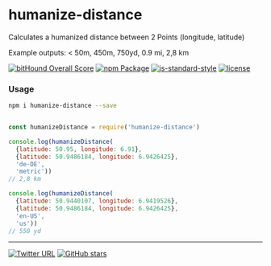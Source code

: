 humanize-distance
====

Calculates a humanized distance between 2 Points (longitude, latitude)

Example outputs: < 50m, 450m, 750yd, 0.9 mi, 2,8 km

[![bitHound Overall Score](https://www.bithound.io/github/stockulus/humanize-distance/badges/score.svg)](https://www.bithound.io/github/stockulus/humanize-distance) [![npm Package](https://img.shields.io/npm/dm/humanize-distance.svg)](https://www.npmjs.com/package/humanize-distance) [![js-standard-style](https://img.shields.io/badge/code%20style-standard-brightgreen.svg)](http://standardjs.com/) [![license](https://img.shields.io/npm/l/humanize-distance.svg?maxAge=2592000)](https://opensource.org/licenses/MIT)

### Usage

```bash
npm i humanize-distance --save
```

```js

const humanizeDistance = require('humanize-distance')

console.log(humanizeDistance(
  {latitude: 50.95, longitude: 6.91},
  {latitude: 50.9486184, longitude: 6.9426425},
  'de-DE',
  'metric'))
// 2,8 km

console.log(humanizeDistance(
  {latitude: 50.9440107, longitude: 6.9419526},
  {latitude: 50.9486184, longitude: 6.9426425},
  'en-US',
  'us'))
// 550 yd

```

---
[![Twitter URL](https://img.shields.io/twitter/url/http/shields.io.svg?style=social&maxAge=2592000)](https://twitter.com/stockulus) [![GitHub stars](https://img.shields.io/github/stars/stockulus/humanize-distance.svg?style=social&label=Star)](https://github.com/stockulus/humanize-distance)
